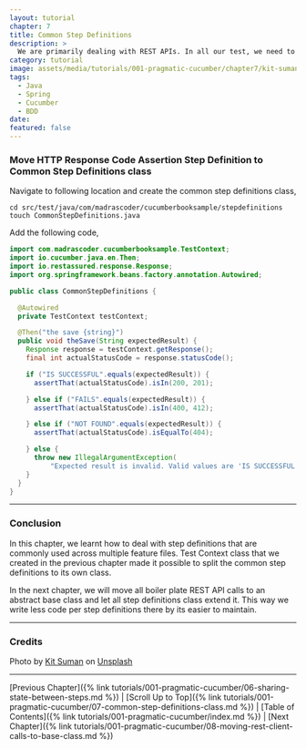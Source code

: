 ```yaml
---
layout: tutorial
chapter: 7
title: Common Step Definitions
description: >
  We are primarily dealing with REST APIs. In all our test, we need to assert the HTTP Response Code. Step Definition code to assert the HTTP Response Code can be used in multiple feature files. Hence, in this chapter, we will move that to a separate class called CommonStepDefinitions.java. In future if there is a need to share a step definitions across multiple feature files, we can add those methods to CommonStepDefinitions.java.
category: tutorial
image: assets/media/tutorials/001-pragmatic-cucumber/chapter7/kit-suman--vxhOD5_Aeo-unsplash.jpg
tags:
  - Java
  - Spring
  - Cucumber
  - BDD
date:
featured: false
---
```


### Move HTTP Response Code Assertion Step Definition to Common Step Definitions class

Navigate to following location and create the common step definitions class,

```shell
cd src/test/java/com/madrascoder/cucumberbooksample/stepdefinitions
touch CommonStepDefinitions.java
```

Add the following code,

```java
import com.madrascoder.cucumberbooksample.TestContext;
import io.cucumber.java.en.Then;
import io.restassured.response.Response;
import org.springframework.beans.factory.annotation.Autowired;

public class CommonStepDefinitions {

  @Autowired
  private TestContext testContext;

  @Then("the save {string}")
  public void theSave(String expectedResult) {
    Response response = testContext.getResponse();
    final int actualStatusCode = response.statusCode();

    if ("IS SUCCESSFUL".equals(expectedResult)) {
      assertThat(actualStatusCode).isIn(200, 201);

    } else if ("FAILS".equals(expectedResult)) {
      assertThat(actualStatusCode).isIn(400, 412);

    } else if ("NOT FOUND".equals(expectedResult)) {
      assertThat(actualStatusCode).isEqualTo(404);

    } else {
      throw new IllegalArgumentException(
          "Expected result is invalid. Valid values are 'IS SUCCESSFUL', 'FAILS', 'NOT FOUND'");
    }
  }
}
```
<hr>

### Conclusion

In this chapter, we learnt how to deal with step definitions that are commonly used across multiple feature files. Test Context class that we created in the previous chapter made it possible to split the common step definitions to its own class.

In the next chapter, we will move all boiler plate REST API calls to an abstract base class and let all step definitions class extend it. This way we write less code per step definitions there by its easier to maintain.

<hr>

### Credits

Photo by <a href="https://unsplash.com/@cobblepot?utm_source=unsplash&utm_medium=referral&utm_content=creditCopyText" target="_blank">Kit Suman</a> on <a href="https://unsplash.com/s/photos/public-transport?utm_source=unsplash&utm_medium=referral&utm_content=creditCopyText" target="_blank">Unsplash</a>
  
<hr>

[Previous Chapter]({% link tutorials/001-pragmatic-cucumber/06-sharing-state-between-steps.md %}) | 
[Scroll Up to Top]({% link tutorials/001-pragmatic-cucumber/07-common-step-definitions-class.md %}) | 
[Table of Contents]({% link tutorials/001-pragmatic-cucumber/index.md %}) |
[Next Chapter]({% link tutorials/001-pragmatic-cucumber/08-moving-rest-client-calls-to-base-class.md %})